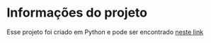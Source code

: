 # Informações do projeto

Esse projeto foi criado em Python e pode ser encontrado [neste link](https://github.com/marlonprado04/web_scrapping_tbate)
